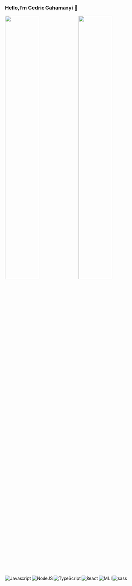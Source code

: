 ### Hello,I'm Cedric Gahamanyi 👋

<img align="left" width="47%" src="https://github-readme-stats.vercel.app/api?username=Gahamanyiced&show_icons=true&theme=radical"/>
<img align="left" width="47%" src="https://github-readme-stats.vercel.app/api/top-langs/?username=Gahamanyiced&layout=compact"/>

<img align="left" alt="Javascript" src="https://img.shields.io/badge/javascript-%23323330.svg?style=for-the-badge&logo=javascript&logoColor=%23F7DF1E"/>
<img align="left" alt="NodeJS" src="https://img.shields.io/badge/node.js-6DA55F?style=for-the-badge&logo=node.js&logoColor=white"/>
<img align="left" alt="TypeScript" src="https://img.shields.io/badge/typescript-%23007ACC.svg?style=for-the-badge&logo=typescript&logoColor=white"/>
<img align="left" alt="React" src="https://img.shields.io/badge/react-%2320232a.svg?style=for-the-badge&logo=react&logoColor=%2361DAFB"/>
<img align="left" alt="MUI" src="https://img.shields.io/badge/MUI-%230081CB.svg?style=for-the-badge&logo=mui&logoColor=white"/>
<img align="left" alt="sass" src="https://img.shields.io/badge/SASS-hotpink.svg?style=for-the-badge&logo=SASS&logoColor=white"/>






